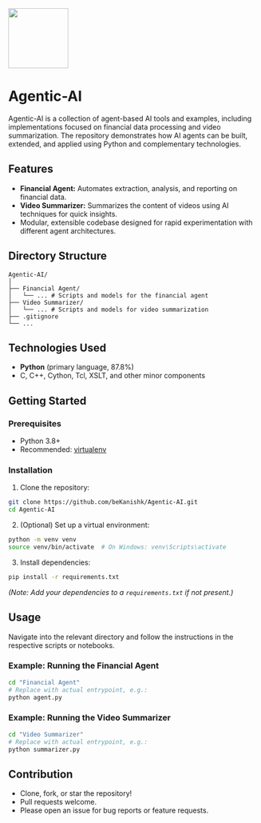 <img src="https://r2cdn.perplexity.ai/pplx-full-logo-primary-dark%402x.png" class="logo" width="120"/>

# Agentic-AI

Agentic-AI is a collection of agent-based AI tools and examples, including implementations focused on financial data processing and video summarization. The repository demonstrates how AI agents can be built, extended, and applied using Python and complementary technologies.

## Features

- **Financial Agent:** Automates extraction, analysis, and reporting on financial data.
- **Video Summarizer:** Summarizes the content of videos using AI techniques for quick insights.
- Modular, extensible codebase designed for rapid experimentation with different agent architectures.


## Directory Structure

```
Agentic-AI/
│
├── Financial Agent/
│   └── ... # Scripts and models for the financial agent
├── Video Summarizer/
│   └── ... # Scripts and models for video summarization
├── .gitignore
└── ...
```


## Technologies Used

- **Python** (primary language, 87.8%)
- C, C++, Cython, Tcl, XSLT, and other minor components


## Getting Started

### Prerequisites

- Python 3.8+
- Recommended: [virtualenv](https://virtualenv.pypa.io/en/latest/)


### Installation

1. Clone the repository:

```bash
git clone https://github.com/beKanishk/Agentic-AI.git
cd Agentic-AI
```

2. (Optional) Set up a virtual environment:

```bash
python -m venv venv
source venv/bin/activate  # On Windows: venv\Scripts\activate
```

3. Install dependencies:

```bash
pip install -r requirements.txt
```

*(Note: Add your dependencies to a `requirements.txt` if not present.)*

## Usage

Navigate into the relevant directory and follow the instructions in the respective scripts or notebooks.

### Example: Running the Financial Agent

```bash
cd "Financial Agent"
# Replace with actual entrypoint, e.g.:
python agent.py
```


### Example: Running the Video Summarizer

```bash
cd "Video Summarizer"
# Replace with actual entrypoint, e.g.:
python summarizer.py
```


## Contribution

- Clone, fork, or star the repository!
- Pull requests welcome.
- Please open an issue for bug reports or feature requests.


